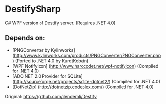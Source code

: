 DestifySharp
============

C# WPF version of Destify server.
(Requires .NET 4.0)
## Depends on:
* [PNGConverter by Kylinworks] (http://www.kylinworks.com/products/PNGConverter/PNGConverter.php) (Ported to .NET 4.0 by KurdtKobain)
* [WPF NotifyIcon] (http://www.hardcodet.net/wpf-notifyicon) (Compiled for .NET 4.0)
* [ADO.NET 2.0 Provider for SQLite] (http://sourceforge.net/projects/sqlite-dotnet2/) (Compiled for .NET 4.0)
* [DotNetZip] (http://dotnetzip.codeplex.com/) (Compiled for .NET 4.0)

Original: https://github.com/ilendemli/Destify

